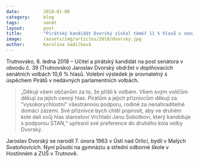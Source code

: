 ```yaml
---
date:         2018-01-06
category:     blog
tags:         senát
layout:       post
title:        "Pirátský kandidát Dvorský získal téměř 11 % hlasů v senátních volbách na Trutnovsku"
image:        /assets/img/articles/2018/dvorsky.jpg
author:       Karolína Sadílková
---
```


Trutnovsko, 6. ledna 2018 – Učitel a pirátský kandidát na post senátora v obvodu č. 39 (Trutnovsko) Jaroslav Dvorský obdržel v doplňovacích senátních volbách 10,6 % hlasů. Volební výsledek je srovnatelný s úspěchem Pirátů v nedávných parlamentních volbách.
 
> „Děkuji všem občanům za to, že přišli k volbám. Všem svým voličům děkuji za jejich cenný hlas. Pirátům a jejich příznivcům děkuji za "vysokorychlostní" všestrannou podporu, rodině za nenahraditelné domácí zázemí. Své příznivce bych chtěl poprosit, aby ve druhém kole dali svůj hlas starostovi Vrchlabí Janu Sobotkovi, který kandiduje s podporou STAN,“ upřesnil své preference do druhého kola volby Dvorský.
 
Jaroslav Dvorský se narodil 7. února 1963 v Ústí nad Orlicí, bydlí v Malých Svatoňovicích. Nyní působí na gymnáziu a střední odborné škole v Hostinném a ZUŠ v Trutnově.

